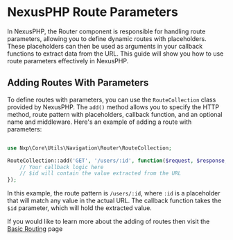 # NexusPHP Route Parameters

In NexusPHP, the Router component is responsible for handling route parameters, allowing you to define dynamic routes with placeholders. These placeholders can then be used as arguments in your callback functions to extract data from the URL. This guide will show you how to use route parameters effectively in NexusPHP.

## Adding Routes With Parameters

To define routes with parameters, you can use the `RouteCollection` class provided by NexusPHP. The `add()` method allows you to specify the HTTP method, route pattern with placeholders, callback function, and an optional name and middleware. Here's an example of adding a route with parameters:

```php

use Nxp\Core\Utils\Navigation\Router\RouteCollection;

RouteCollection::add('GET', '/users/:id', function($request, $response, $id) {
    // Your callback logic here
    // $id will contain the value extracted from the URL
});
```

In this example, the route pattern is `/users/:id`, where `:id` is a placeholder that will match any value in the actual URL. The callback function takes the `$id` parameter, which will hold the extracted value.

If you would like to learn more about the adding of routes then visit the [Basic Routing](basic-routing.md) page
